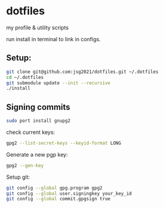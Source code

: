 # dotfiles
my profile &amp; utility scripts

run install in terminal to link in configs.

## Setup:
```sh
git clone git@github.com:jsg2021/dotfiles.git ~/.dotfiles
cd ~/.dotfiles
git submodule update --init --recursive
./install
```

## Signing commits

```sh
sudo port install gnupg2
```

check current keys:

```sh
gpg2 --list-secret-keys --keyid-format LONG
```

Generate a new pgp key:

```sh
gpg2 --gen-key
```

Setup git:

```sh
git config --global gpg.program gpg2
git config --global user.signingkey your_key_id
git config --global commit.gpgsign true
```
